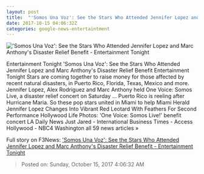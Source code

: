 ```yaml
---
layout: post
title:  "'Somos Una Voz': See the Stars Who Attended Jennifer Lopez and Marc Anthony's Disaster Relief Benefit - Entertainment Tonight"
date: 2017-10-15 04:06:32Z
categories: google-news-entertaintment
---
```


!['Somos Una Voz': See the Stars Who Attended Jennifer Lopez and Marc Anthony's Disaster Relief Benefit - Entertainment Tonight](http://www.etonline.com/sites/default/files/styles/max_1280x720/public/images/2017-10/1280_somos_una_voz_gettyimages-861451096.jpg?itok=obyAz67r)

Entertainment Tonight 'Somos Una Voz': See the Stars Who Attended Jennifer Lopez and Marc Anthony's Disaster Relief Benefit Entertainment Tonight Stars are coming together to raise money for those affected by recent natural disasters, in Puerto Rico, Florida, Texas, Mexico and more. Jennifer Lopez, Alex Rodriguez and Marc Anthony held One Voice: Somos Live, a disaster relief concert on Saturday ... Puerto Rico is reeling after Hurricane Maria. So these pop stars united in Miami to help Miami Herald Jennifer Lopez Changes Into Vibrant Red Leotard With Feathers For Second Performance Hollywood Life Photos: 'One Voice: Somos Live!' benefit concert LA Daily News Just Jared - International Business Times - Access Hollywood - NBC4 Washington all 59 news articles »


Full story on F3News: ['Somos Una Voz': See the Stars Who Attended Jennifer Lopez and Marc Anthony's Disaster Relief Benefit - Entertainment Tonight](http://www.f3nws.com/n/ZussGC)

> Posted on: Sunday, October 15, 2017 4:06:32 AM
